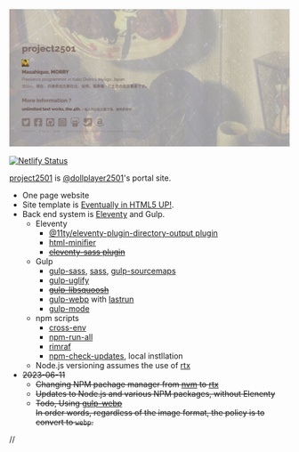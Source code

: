 <img src="./screenshot.png" width="600">

[![Netlify Status](https://api.netlify.com/api/v1/badges/e2de09f6-ec8b-4651-9e19-8ee7835cd8d2/deploy-status)](https://app.netlify.com/sites/incandescent-marshmallow-75dd0d/deploys)

[project2501](https://project2501.netlify.app) is [@dollplayer2501](https://github.com/dollplayer2501)'s portal site.

- One page website
- Site template is [Eventually in HTML5 UP!](https://html5up.net/eventually).
- Back end system is [Eleventy](https://www.11ty.dev/) and Gulp.
    - Eleventy
        - [@11ty/eleventy-plugin-directory-output plugin](https://www.npmjs.com/package/@11ty/eleventy-plugin-directory-output)
        - [html-minifier](https://www.npmjs.com/package/html-minifier)
        - ~~[eleventy-sass plugin](https://www.npmjs.com/package/eleventy-sass)~~
    - Gulp
        - [gulp-sass](https://www.npmjs.com/package/gulp-sass), [sass](https://www.npmjs.com/package/sass), [gulp-sourcemaps](https://www.npmjs.com/package/gulp-sourcemaps)
        - [gulp-uglify](https://www.npmjs.com/package/gulp-uglify)
        - ~~[gulp-libsquoosh](https://www.npmjs.com/package/gulp-libsquoosh)~~
        - [gulp-webp](https://www.npmjs.com/package/gulp-webp) with [lastrun](https://gulpjs.com/docs/en/api/lastrun/)
        - [gulp-mode](https://www.npmjs.com/package/gulp-mode)
    - npm scripts
        - [cross-env](https://www.npmjs.com/package/cross-env)
        - [npm-run-all](https://www.npmjs.com/package/npm-run-all)
        - [rimraf](https://www.npmjs.com/package/rimraf)
        - [npm-check-updates](https://www.npmjs.com/package/npm-check-updates), local instllation
    - Node.js versioning assumes the use of [rtx](https://github.com/jdxcode/rtx)
- ~~2023-06-11~~
    - ~~Changing NPM pachage manager from [nvm](https://github.com/nvm-sh/nvm) to [rtx](https://github.com/jdxcode/rtx)~~
    - ~~Updates to Node.js and various NPM packages, without Elenenty~~
    - ~~Todo, Using [gulp-webp](https://www.npmjs.com/package/gulp-webp)~~  
        ~~In order words, regardless of the image format, the policy is to convert to `webp`.~~

//
